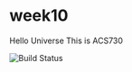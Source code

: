 # week10
Hello Universe
This is ACS730

![Build Status](https://img.shields.io/badge/<tfsec>-<passing>-<COLOR>)
